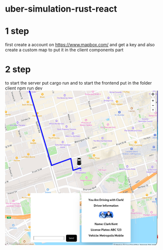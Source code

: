 # uber-simulation-rust-react
# 1 step
first create a account on https://www.mapbox.com/ and get a key and also create a custom map to put it in the client components part
# 2 step 
to start the server put cargo run and to start the frontend put in the folder client npm run dev 
![My Image](screenshot2.jpg)
